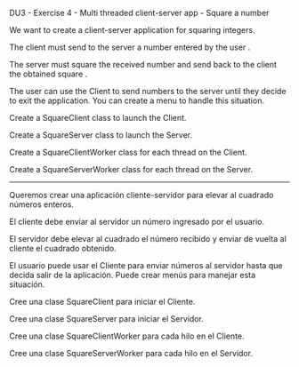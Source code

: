 DU3 - Exercise 4 - Multi threaded client-server app - Square a number

We want to create a client-server application for squaring integers.

The client must send to the server a number entered by the user .

The server must square the received number and send back to the client the obtained square  .

The user can use the Client to send numbers to the server until they decide to exit the application. You can create a menu to handle this situation.

Create a SquareClient class to launch the Client.

Create a SquareServer class to launch the Server.

Create a SquareClientWorker class for each thread on the Client.

Create a SquareServerWorker class for each thread on the Server.

---
Queremos crear una aplicación cliente-servidor para elevar al cuadrado números enteros.

El cliente debe enviar al servidor un número ingresado por el usuario.

El servidor debe elevar al cuadrado el número recibido y enviar de vuelta al cliente el cuadrado obtenido.

El usuario puede usar el Cliente para enviar números al servidor hasta que decida salir de la aplicación. Puede crear menús para manejar esta situación.

Cree una clase SquareClient para iniciar el Cliente.

Cree una clase SquareServer para iniciar el Servidor.

Cree una clase SquareClientWorker para cada hilo en el Cliente.

Cree una clase SquareServerWorker para cada hilo en el Servidor.